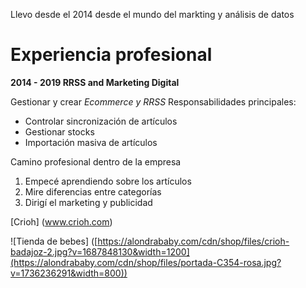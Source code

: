 Llevo desde el 2014 desde el mundo del markting y análisis de datos

# Experiencia profesional
**2014 - 2019 RRSS and Marketing Digital**

Gestionar y crear *Ecommerce y RRSS* Responsabilidades principales:
- Controlar sincronización de artículos
- Gestionar stocks
- Importación masiva de artículos

Camino profesional dentro de la empresa
1. Empecé aprendiendo sobre los artículos
2. Mire diferencias entre categorías
3. Dirigí el marketing y publicidad

[Crioh] (www.crioh.com)

![Tienda de bebes] ([https://alondrababy.com/cdn/shop/files/crioh-badajoz-2.jpg?v=1687848130&width=1200](https://alondrababy.com/cdn/shop/files/portada-C354-rosa.jpg?v=1736236291&width=800))
